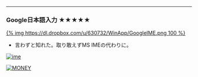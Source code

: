 ---
### Google日本語入力 &#9733;&#9733;&#9733;&#9733;&#9733;
[{% img https://dl.dropbox.com/u/630732/WinApp/GoogleIME.png 100 %}](http://www.google.co.jp/ime/)
* 言わずと知れた。取り敢えずMS IMEの代わりに。


[![ime](https://dl.dropbox.com/u/630732/WinApp/GoogleIME.png)](http://www.google.co.jp/ime/)


[![MONEY](http://pic.kksg.net/)](http://pic.kksg.net/754.png)
